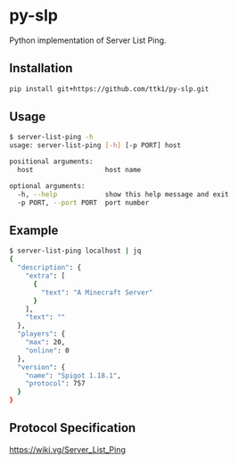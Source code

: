 # py-slp

Python implementation of Server List Ping.

## Installation

```sh
pip install git+https://github.com/ttk1/py-slp.git
```

## Usage

```sh
$ server-list-ping -h
usage: server-list-ping [-h] [-p PORT] host

positional arguments:
  host                  host name

optional arguments:
  -h, --help            show this help message and exit
  -p PORT, --port PORT  port number
```

## Example

```sh
$ server-list-ping localhost | jq
{
  "description": {
    "extra": [
      {
        "text": "A Minecraft Server"
      }
    ],
    "text": ""
  },
  "players": {
    "max": 20,
    "online": 0
  },
  "version": {
    "name": "Spigot 1.18.1",
    "protocol": 757
  }
}
```

## Protocol Specification

https://wiki.vg/Server_List_Ping
